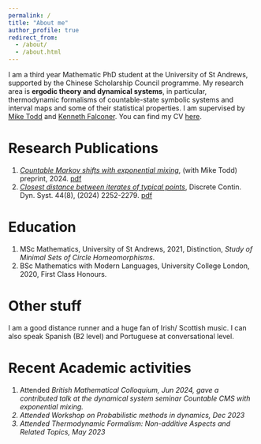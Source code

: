 ```yaml
---
permalink: /
title: "About me"
author_profile: true
redirect_from: 
  - /about/
  - /about.html
---
```


I am a third year Mathematic PhD student at the University of St Andrews, supported by the Chinese Scholarship Council programme. My research area is **ergodic theory and dynamical systems**, in particular, thermodynamic formalisms of countable-state symbolic systems and interval maps and some of their statistical properties. I am supervised by [Mike Todd](https://mtoddm.github.io/) and [Kenneth Falconer](https://kennethfalconer.github.io/). You can find my CV [here](../assets/CV.pdf). <br>

# Research Publications

  1. <em>[Countable Markov shifts with exponential mixing](https://arxiv.org/abs/2403.02092)</em>, (with Mike Todd) preprint, 2024. [pdf](https://BoyuanZhao.github.io/files/paper2.pdf) <br>
  2. <em>[Closest distance between iterates of typical points](https://www.aimsciences.org/article/doi/10.3934/dcds.2024026)</em>, Discrete Contin. Dyn. Syst. 44(8), (2024) 2252-2279. [pdf](https://BoyuanZhao.github.io/files/paper1.pdf)

# Education 
<ol>
  <li>MSc Mathematics, University of St Andrews, 2021, Distinction, <em>Study of Minimal Sets of Circle
Homeomorphisms</em>.</li>
  <li>BSc Mathematics with Modern Languages, University College London, 2020, First Class Honours.</li>
</ol>
  
# Other stuff
<p>I am a good distance runner and a huge fan of Irish/ Scottish music. I can also speak Spanish (B2 level) and Portuguese at conversational level.</p>

# Recent Academic activities 
<ol>
  <li> Attended <em>British Mathematical Colloquium<em>, Jun 2024, gave a contributed talk at the dynamical system seminar <em> Countable CMS with exponential mixing</em>.</li>    
  <li> Attended <em>Workshop on Probabilistic methods in dynamics</em>, Dec 2023</li>
  <li> Attended <em>Thermodynamic Formalism: Non-additive Aspects and Related Topics</em>, May 2023  </li>
</ol>
